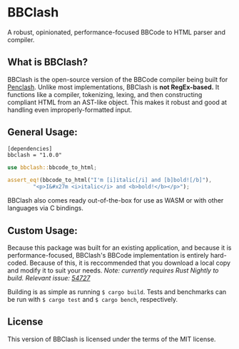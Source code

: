 # BBClash

A robust, opinionated, performance-focused BBCode to HTML parser and compiler.

## What is BBClash?

BBClash is the open-source version of the BBCode compiler being built for [Penclash](https://endahallahan.github.io/Penclash-Splash-Site/). Unlike most implementations, BBClash is **not RegEx-based.** It functions like a compiler, tokenizing, lexing, and then constructing compliant HTML from an AST-like object. This makes it robust and good at handling even improperly-formatted input. 

## General Usage:

```
[dependencies]
bbclash = "1.0.0"
```

```rust
use bbclash::bbcode_to_html;

assert_eq!(bbcode_to_html("I'm [i]italic[/i] and [b]bold![/b]"), 
		"<p>I&#x27m <i>italic</i> and <b>bold!</b></p>");
```

BBClash also comes ready out-of-the-box for use as WASM or with other languages via C bindings.

## Custom Usage:

Because this package was built for an existing application, and because it is performance-focused, BBClash's BBCode implementation is entirely hard-coded. Because of this, it is reccommended that you download a local copy and modify it to suit your needs. *Note: currently requires Rust Nightly to build. Relevant issue: [54727](https://github.com/rust-lang/rust/issues/54727)*

Building is as simple as running `$ cargo build`. Tests and benchmarks can be run with `$ cargo test` and `$ cargo bench`, respectively.

## License
This version of BBClash is licensed under the terms of the MIT license.